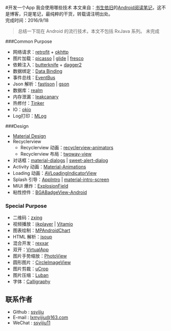 #开发一个App 我会使用哪些技术
本文来自：[书生依旧](https://github.com/ssyijiu)的[Android阅读笔记](https://github.com/ssyijiu/Android-ReadingNotes)，这不是博客，只是笔记，最纯粹的干货，转载请注明出处。     
完成时间：2016/9/18  
> 总结一下现在 Android 的流行技术，本文不包括 RxJava 系列。
> 未完成

###Common Purpose
- 网络请求：[retrofit](https://github.com/square/retrofit) + [okhttp](https://github.com/square/okhttp)
- 图片加载：[picasso](https://github.com/square/picasso) | [glide](https://github.com/bumptech/glide) | [fresco](https://github.com/facebook/fresco)
- 依赖注入：[butterknife](https://github.com/JakeWharton/butterknife) + [dagger2](https://github.com/google/dagger)
- 数据绑定：[Data Binding](https://developer.android.com/topic/libraries/data-binding/index.html)
- 事件总线：[EventBus](https://github.com/greenrobot/EventBus)
- Json 解析：[fastjson](https://github.com/alibaba/fastjson) | [gson](https://github.com/google/gson)
- 数据库：[realm](https://realm.io/docs/java/latest/)
- 内存泄漏：[leakcanary](https://github.com/square/leakcanary)
- 热修付：[Tinker](https://github.com/Tencent/tinker)
- IO：[okio](https://github.com/square/okio)
- Log打印：[MLog](https://github.com/ssyijiu/MLog)


###Design
- [Material Design](https://material.google.com/)
- Recyclerview
    - Recyclerview 动画：[recyclerview-animators](https://github.com/wasabeef/recyclerview-animators)
    - Recyclerview 布局：[twoway-view](https://github.com/lucasr/twoway-view)
- 对话框：[material-dialogs](https://github.com/afollestad/material-dialogs) | [sweet-alert-dialog](https://github.com/pedant/sweet-alert-dialog)
- Activity 动画：[Material-Animations](https://github.com/lgvalle/Material-Animations)
- Loading 动画：[AVLoadingIndicatorView](https://github.com/81813780/AVLoadingIndicatorView)
- Splash 引导：[AppIntro](https://github.com/PaoloRotolo/AppIntro) | [material-intro-screen](https://github.com/TangoAgency/material-intro-screen)
- MIUI 爆炸：[ExplosionField](https://github.com/tyrantgit/ExplosionField)
- 粘性控件：[BGABadgeView-Android](https://github.com/bingoogolapple/BGABadgeView-Android)


### Special Purpose
- 二维码：[zxing](https://github.com/zxing/zxing)
- 视频播放：[ijkplayer](https://github.com/Bilibili/ijkplayer) | [Vitamio](https://github.com/yixia/VitamioBundle)
- 图表绘制：[MPAndroidChart](https://github.com/PhilJay/MPAndroidChart)
- HTML 解析：[jsoup](https://github.com/jhy/jsoup)
- 混合开发：[rexxar](https://github.com/douban/rexxar-android)
- 双开：[VirtualApp](https://github.com/asLody/VirtualApp)
- 图片手势缩放：[PhotoView](https://github.com/chrisbanes/PhotoView)
- 圆形图片：[CircleImageView](https://github.com/hdodenhof/CircleImageView)
- 图片剪裁：[uCrop](https://github.com/Yalantis/uCrop)
- 图片压缩：[Luban](https://github.com/Curzibn/Luban)
- 字体：[Calligraphy](https://github.com/chrisjenx/Calligraphy)

## 联系作者
- Github : [ssyijiu](https://github.com/ssyijiu)
- E-mail : lxmyijiu@163.com
- WeChat : [ssyijiu11](http://obe5pxv6t.bkt.clouddn.com/weixin.jpg)